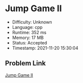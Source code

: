 # Jump Game II

- Difficulty: Unknown
- Language: cpp
- Runtime: 352 ms
- Memory: 17 MB
- Status: Accepted
- Timestamp: 2021-11-20 15:30:04

## Problem Link
[Jump Game II](https://leetcode.com/problems/jump-game-ii)

